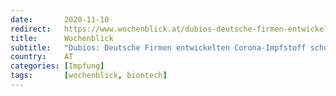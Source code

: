 ```yaml
---
date:       2020-11-10
redirect:   https://www.wochenblick.at/dubios-deutsche-firmen-entwickelten-corona-impfstoff-schon-seit-januar/
title:      Wochenblick
subtitle:   "Dubios: Deutsche Firmen entwickelten Corona-Impfstoff schon seit Januar"
country:    AT
categories: [Impfung]
tags:       [wochenblick, biontech]
---
```

